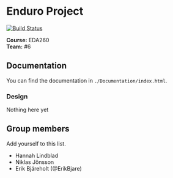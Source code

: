 # Enduro Project

[![Build Status](https://travis-ci.org/duralf2/EDA260-Team06.svg?branch=master)](https://travis-ci.org/duralf2/EDA260-Team06)

**Course:**  EDA260  
**Team:**    #6


## Documentation
You can find the documentation in `./Documentation/index.html`.

### Design
Nothing here yet

## Group members
Add yourself to this list.

 - Hannah Lindblad
 - Niklas Jönsson
 - Erik Bjäreholt (@ErikBjare)
